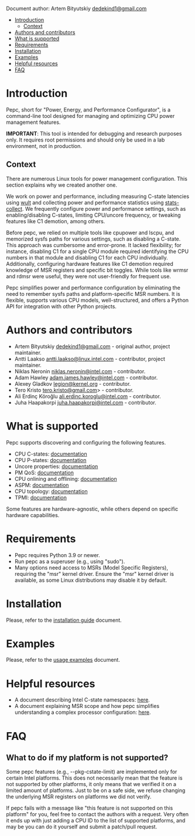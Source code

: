 <!--
-*- coding: utf-8 -*-
vim: ts=4 sw=4 tw=100 et ai si

# Copyright (C) 2020-2025 Intel Corporation
# SPDX-License-Identifier: BSD-3-Clause

Author: Artem Bityutskiy <artem.bityutskiy@linux.intel.com>
-->

Document author: Artem Bityutskiy <dedekind1@gmail.com>

- [Introduction](#introduction)
  - [Context](#context)
- [Authors and contributors](#authors-and-contributors)
- [What is supported](#what-is-supported)
- [Requirements](#requirements)
- [Installation](#installation)
- [Examples](#examples)
- [Helpful resources](#helpful-resources)
- [FAQ](#faq)

# Introduction

Pepc, short for "Power, Energy, and Performance Configurator", is a command-line tool designed for
managing and optimizing CPU power management features.

**IMPORTANT**: This tool is intended for debugging and research purposes only. It requires root
permissions and should only be used in a lab environment, not in production.

## Context

There are numerous Linux tools for power management configuration. This section explains why we
created another one.

We work on power and performance, including measuring C-state latencies using
[wult](https://github.com/intel/wult) and collecting power and performance statistics using
[stats-collect](https://github.com/intel/stats-collect). We frequently configure power and
performance  settings, such as enabling/disabling C-states, limiting CPU/uncore frequency,
or tweaking features like C1 demotion, among others.

Before pepc, we relied on multiple tools like cpupower and lscpu, and memorized sysfs paths for
various settings, such as disabling a C-state. This approach was cumbersome and error-prone. It
lacked flexibility; for instance, disabling C1 for a single CPU module required identifying the
CPU numbers in that module and disabling C1 for each CPU individually. Additionally, configuring
hardware features like C1 demotion required knowledge of MSR registers and specific bit toggles.
While tools like wrmsr and rdmsr were useful, they were not user-friendly for frequent use.

Pepc simplifies power and performance configuration by eliminating the need to remember sysfs paths
and platform-specific MSR numbers. It is flexible, supports various CPU models, well-structured,
and offers a Python API for integration with other Python projects.

# Authors and contributors

* Artem Bityutskiy <dedekind1@gmail.com> - original author, project maintainer.
* Antti Laakso <antti.laakso@linux.intel.com> - contributor, project maintainer.
* Niklas Neronin <niklas.neronin@intel.com> - contributor.
* Adam Hawley <adam.james.hawley@intel.com> - contributor.
* Alexey Gladkov <legion@kernel.org> - contributor.
* Tero Kristo <tero.kristo@gmail.com>> - contributor.
* Ali Erdinç Köroğlu <ali.erdinc.koroglu@intel.com> - contributor.
* Juha Haapakorpi <juha.haapakorpi@intel.com> - contributor.

# What is supported

Pepc supports discovering and configuring the following features.
* CPU C-states: [documentation](docs/pepc-cstates.rst)
* CPU P-states: [documentation](docs/pepc-pstates.rst)
* Uncore properties: [documentation](docs/pepc-uncore.rst)
* PM QoS: [documentation](docs/pepc-pmqos.rst)
* CPU onlining and offlining: [documentation](docs/pepc-cpu-hotplug.rst)
* ASPM: [documentation](docs/pepc-aspm.rst)
* CPU topology: [documentation](docs/pepc-topology.rst)
* TPMI: [documentation](docs/pepc-tpmi.rst)

Some features are hardware-agnostic, while others depend on specific hardware capabilities.

# Requirements

* Pepc requires Python 3.9 or newer.
* Run pepc as a superuser (e.g., using "sudo").
* Many options need access to MSRs (Model Specific Registers), requiring the "msr" kernel driver.
  Ensure the "msr" kernel driver is available, as some Linux distributions may disable it by
  default.

# Installation

Please, refer to the [installation guide](docs/guide-install.md) document.

# Examples

Please, refer to the [usage examples](docs/guide-examples.md) document.

# Helpful resources

* A document describing Intel C-state namespaces: [here](docs/misc-cstate-namespaces.md).
* A document explaining MSR scope and how pepc simplifies understanding a complex processor
  configuration: [here](doc/misc-msr-scope.md).

# FAQ

## What to do if my platform is not supported?

Some pepc features (e.g., --pkg-cstate-limit) are implemented only for certain Intel platforms.
This does not necessarily mean that the feature is not supported by other platforms, it only means
that we verified it on a limited amount of platforms. Just to be on a safe side, we refuse changing
the underlying MSR registers on platforms we did not verify.

If pepc fails with a message like "this feature is not supported on this platform" for you, feel
free to contact the authors with a request. Very often it ends up with just adding a CPU ID to the
list of supported platforms, and may be you can do it yourself and submit a patch/pull request.
